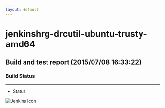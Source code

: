 ```yaml
---
layout: default
---
```

# jenkinshrg-drcutil-ubuntu-trusty-amd64
## Build and test report (2015/07/08 16:33:22)
### Build Status
___
* Status
  
![Jenkins Icon](http://jenkinshrg.github.io/images/48x48/notbuilt_anime.png)

